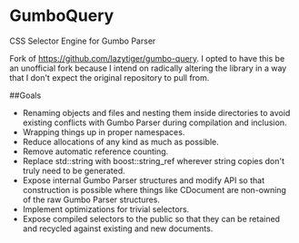 # GumboQuery
CSS Selector Engine for Gumbo Parser

Fork of https://github.com/lazytiger/gumbo-query. I opted to have this be an unofficial fork because I intend on radically altering the library in a way that I don't expect the original repository to pull from.

##Goals  
 - Renaming objects and files and nesting them inside directories to avoid existing conflicts with Gumbo Parser during compilation and inclusion.
 - Wrapping things up in proper namespaces.
 - Reduce allocations of any kind as much as possible.
 - Remove automatic reference counting.  
 - Replace std::string with boost::string_ref wherever string copies don't truly need to be generated.  
 - Expose internal Gumbo Parser structures and modify API so that construction is possible where things like CDocument are non-owning of the raw Gumbo Parser structures.
 - Implement optimizations for trivial selectors.
 - Expose compiled selectors to the public so that they can be retained and recycled against existing and new documents.
